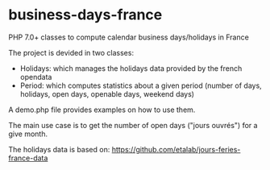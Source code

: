# business-days-france
PHP 7.0+ classes to compute calendar business days/holidays in France

The project is devided in two classes:
* Holidays: which manages the holidays data provided by the french opendata
* Period: which computes statistics about a given period (number of days, holidays, open days, openable days, weekend days)

A demo.php file provides examples on how to use them.

The main use case is to get the number of open days ("jours ouvrés") for a give month.

The holidays data is based on:
https://github.com/etalab/jours-feries-france-data
